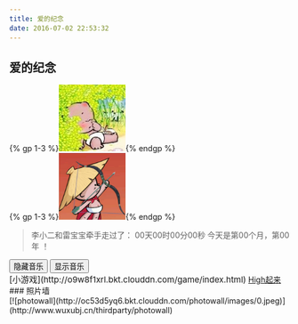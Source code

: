 ```yaml
---
title: 爱的纪念
date: 2016-07-02 22:53:32
---
```

## 爱的纪念
<div id="headouter"><div id="headinner1">{% gp 1-3 %}<img src="/images/lqw.jpg" width="120" height="120"  />{% endgp %}</div><div id="headinner2">{% gp 1-3 %}<img src="/images/avatar.jpg" width="120" height="120" />{% endgp %}</div></div>
<blockquote class="blockquote-center" id="clear"><div id="lovelqw">李小二和雷宝宝牵手走过了：
    <span id="t_d">00</span>天<span id="t_h">00</span>时<span id="t_m">00</span>分<span id="t_s">00</span>秒
<span id="loveYear">今天是第<span id="t_month">00</span>个月，第<span id="t_year">00</span>年 ！</span></div></blockquote><form><!--当点击相应按钮，执行相应操作，为按钮添加相应事件--><input type="button" id="bthidden" onclick="hideElement('music');showElement('btshow');hideElement('bthidden')" value="隐藏音乐" > <input type="button" id="btshow" class="hidden" onclick="showElement('music');showElement('bthidden');hideElement('btshow')" value="显示音乐" ></form><div class="demo" id="music"><div id="player3" class="aplayer"></div></div>
<span style="font-size: 15px;">[小游戏](http://o9w8f1xrl.bkt.clouddn.com/game/index.html)</span>
<a title="小high一下~" rel="alternate" class="mw-harlem_shake_slow wobble shake" href="javascript:shake()">High起来</a>
### 照片墙
<div class="imageborder">[![photowall](http://oc53d5yq6.bkt.clouddn.com/photowall/images/0.jpeg)](http://www.wuxubj.cn/thirdparty/photowall)</div>
<link rel="stylesheet" href="/css/mycss/underline.css">
<link rel="stylesheet" href="http://o9w8f1xrl.bkt.clouddn.com/APlayer/APlayer.min.css">
<link rel="stylesheet" href="/css/mycss/mylove.css">
<script src="http://o9w8f1xrl.bkt.clouddn.com/APlayer/APlayer.min.js"></script>
<script src="/js/myscript/mylove.js"></script>

